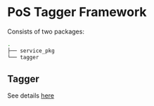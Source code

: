 # PoS Tagger Framework

Consists of two packages:

```bash
.  
├── service_pkg
└── tagger
```

## Tagger

See details [here](tagger/README.md)